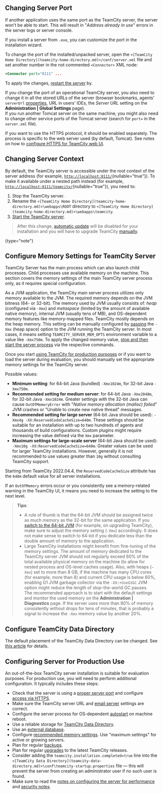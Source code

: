 [//]: # (title: Configure Server Installation)
[//]: # (auxiliary-id: Configure Server Installation)

## Changing Server Port

If another application uses the same port as the TeamCity server, the server won't be able to start. This will result in "_Address already in use_" errors in the server logs or server console.

If you install a server from `.exe`, you can customize the port in the installation wizard.

To change the port of the installed/unpacked server, open the `<[TeamCity Home Directory](teamcity-home-directory.md)>/conf/server.xml` file and set another number in the not commented `<Connector>` XML node:

```XML
<Connector port="8111" ...

```

To apply the changes, [restart the server](start-teamcity-server.md) by.

If you change the port of an operational TeamCity server, you also need to change it in all the stored URLs of the server (browser bookmarks, agents' `serverUrl` [properties](configure-agent-installation.md), URL in users' IDEs, the _Server URL_ setting on the __Administration | Global Settings__ page).  
If you run another Tomcat server on the same machine, you might also need to change other service ports of the Tomcat server (search for `port=` in the `server.xml` file).

If you want to use the HTTPS protocol, it should be enabled separately. The process is specific to the web server used (by default, Tomcat). See notes on how to [configure HTTPS for TeamCity web UI](how-to.md#Configure+HTTPS+for+TeamCity+Web+UI).

## Changing Server Context

By default, the TeamCity server is accessible under the root context of the server address (for example, [`http://localhost:8111/`](http://localhost:8111/){nullable="true"}). To make it available under a nested path instead (for example, [`http://localhost:8111/teamcity/`](http://localhost:8111/teamcity/){nullable="true"}), you need to:
1. Stop the TeamCity server.
2. Rename the `<[TeamCity Home Directory](teamcity-home-directory.md)>\webapps\ROOT` directory to `<[TeamCity Home Directory](teamcity-home-directory.md)>\webapps\teamcity`.
3. [Start the TeamCity server](start-teamcity-server.md).

>After this change, [automatic update](upgrading-teamcity-server-and-agents.md#Automatic+Update) will be disabled for your installation and you will have to upgrade TeamCity [manually](upgrading-teamcity-server-and-agents.md#Manual+Update).
> 
{type="note"}

<anchor name="InstallingandConfiguringtheTeamCityServer-SettingUpMemorysettingsforTeamCityServer"/>

## Configure Memory Settings for TeamCity Server

TeamCity Server has the main process which can also launch child processes. Child processes use available memory on the machine. This section covers the memory settings of the main TeamCity server process only, as it requires special configuration.

As a JVM application, the TeamCity main server process utilizes only memory available to the JVM. The required memory depends on the JVM bitness (64- or 32-bit). The memory used by JVM usually consists of: _heap_ (configured via `-Xmx`) and _metaspace_ (limited by the amount of available native memory), internal JVM (usually tens of MB), and OS-dependent memory features like memory-mapped files. TeamCity mostly depends on the heap memory. This setting can be manually configured by [passing](server-startup-properties.md#JVM+Options) the `-Xmx` (heap space) option to the JVM running the TeamCity server. In most cases, it means setting `TEAMCITY_SERVER_MEM_OPTS` environment variable to a value like `-Xmx750m`. To apply the changed memory value, [stop and then start the server process](start-teamcity-server.md) via the respective commands.

Once you start [using TeamCity for production purposes](#Configuring+Server+for+Production+Use) or if you want to load the server during evaluation, you should manually set the appropriate memory settings for the TeamCity server.

Possible values:
* __Minimum setting__: for 64-bit Java (bundled) `-Xmx1024m`, for 32-bit Java `-Xmx750m`.
* __Recommended setting for medium server__: for 64-bit Java `-Xmx2048m`, for 32-bit Java `-Xmx1024m`. Greater settings with the 32-bit Java can cause `OutOfMemoryError` with "_Native memory allocation (malloc) failed_" JVM crashes or "Unable to create new native thread" messages.
* __Recommended setting for large server__ (64-bit Java should be used): `-Xmx4g -XX:ReservedCodeCacheSize=640m`. These settings should be suitable for an installation with up to two hundreds of agents and thousands of build configurations. Custom plugins might require increasing the value defined via the `Xmx` parameter.
* __Maximum settings for large-scale server__ (64-bit Java should be used): `-Xmx10g -XX:ReservedCodeCacheSize=640m`. Greater values can be used for larger TeamCity installations. However, generally it is not recommended to use values greater than `10g` without consulting TeamCity support.

Starting from TeamCity 2022.04.4, the `ReservedCodeCacheSize` attribute has the `640m` default value for all server installations.

If an `OutOfMemory` errors occur or you consistently see a memory-related warning in the TeamCity UI, it means you need to increase the setting to the next level.

>__Tips__:
>* A rule of thumb is that the 64-bit JVM should be assigned twice as much memory as the 32-bit for the same application. If you [switch to the 64-bit JVM](how-to.md#Update+from+32-bit+to+64-bit+Java) (for example, on upgrading TeamCity), make sure to adjust the memory setting (`-Xmx`) accordingly. It does not make sense to switch to 64-bit if you dedicate less than the double amount of memory to the application.
>* Large TeamCity installations might benefit from fine-tuning of the memory settings. The amount of memory dedicated to the TeamCity server JVM should not regularly exceed 60% of the total available physical memory on the machine (to allow for nested process and OS-level caches usage). Also, with heaps (`–Xmx`) set to more than 8 GB, if the machine has many CPU cores (for example, more than 8) and current CPU usage is below 60%, enabling G1 JVM garbage collector via the `-XX:+UseG1GC` JVM option might reduce the length of stop-the-world GC pauses.  
   > The recommended approach is to start with the default settings and monitor the used memory on the __Administration | Diagnostics__ page. If the server uses more than 80% of memory consistently without drops for tens of minutes, that is probably a signal to increase the `-Xmx` memory value by another 20%.

[//]: # (Internal note. Do not delete. "Installing and Configuring the TeamCity Serverd172e1122.txt")

## Configure TeamCity Data Directory

The default placement of the TeamCity Data Directory can be changed. See [this article](teamcity-data-directory.md) for details.

## Configuring Server for Production Use

An out-of-the-box TeamCity server installation is suitable for evaluation purposes. For production use, you will need to perform additional configuration. It typically includes these steps:
* Check that the server is using a [proper server port](#Changing+Server+Port) and configure [access via HTTPS](how-to.md#Configure+HTTPS+for+TeamCity+Web+UI).
* Make sure the TeamCity server URL and [email server](set-up-notifications.md#Email+Notifier) settings are correct.
* Configure the server process for OS-dependent [autostart](start-teamcity-server.md) on machine reboot.
* Use a reliable storage for [TeamCity Data Directory](teamcity-data-directory.md).
* Use an [external database](set-up-external-database.md).
* Configure [recommended memory settings](#Configure+Memory+Settings+for+TeamCity+Server). Use "maximum settings" for active or growing servers.
* Plan for regular [backups](teamcity-data-backup.md).
* Plan for regular [upgrades](upgrading-teamcity-server-and-agents.md) to the latest TeamCity releases.
* Consider adding the `teamcity.installation.completed=true` line into the `<[TeamCity Data Directory](teamcity-data-directory.md)>\conf\teamcity-startup.properties` file — this will prevent the server from creating an administrator user if no such user is found.
* Make sure to read the [notes on configuring the server for performance](system-requirements.md#Configuring+TeamCity+Server+for+Performance) and [security notes](security-notes.md).




